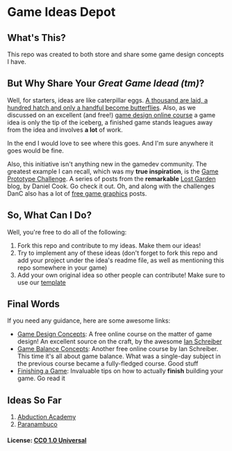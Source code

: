 # Game Ideas Depot

## What's This?

This repo was created to both store and share some game design concepts I have.

## But Why Share Your *Great Game Idead (tm)*?

Well, for starters, ideas are like caterpillar eggs. [A thousand are laid, a hundred hatch and only a handful become butterflies](http://www.gamecareerguide.com/features/614/the_idea_is_not_the_.php). Also, as we discussed on an excellent (and free!) [game design online course](https://gamedesignconcepts.wordpress.com/) a game idea is only the tip of the iceberg, a finished game stands leagues away from the idea and involves **a lot** of work.

In the end I would love to see where this goes. And I'm sure anywhere it goes would be fine.

Also, this initiative isn't anything new in the gamedev community. The greatest example I can recall, which was my **true inspiration**, is the [Game Prototype Challenge](http://lunar.lostgarden.com/labels/prototyping%20challenge.html). A series of posts from the **remarkable** [Lost Garden](http://www.lostgarden.com/) blog, by Daniel Cook. Go check it out. Oh, and along with the challenges DanC also has a lot of [free game graphics](http://lunar.lostgarden.com/labels/free%20game%20graphics.html) posts.

## So, What Can I Do?

Well, you're free to do all of the following:

1. Fork this repo and contribute to my ideas. Make them our ideas!
2. Try to implement any of these ideas (don't forget to fork this repo and add your project under the idea's readme file, as well as mentioning this repo somewhere in your game)
3. Add your own original idea so other people can contribute! Make sure to use our [template](BASE_GDD.md)

## Final Words

If you need any guidance, here are some awesome links:

- [Game Design Concepts](https://gamedesignconcepts.wordpress.com/): A free online course on the matter of game design! An excellent source on the craft, by the awesome [Ian Schreiber](https://twitter.com/ianschreiber)
- [Game Balance Concepts](https://gamebalanceconcepts.wordpress.com/): Another free online course by Ian Schreiber. This time it's all about game balance. What was a single-day subject in the previous course became a fully-fledged course. Good stuff
- [Finishing a Game](http://makegames.tumblr.com/post/1136623767/finishing-a-game): Invaluable tips on how to actually **finish** building your game. Go read it

## Ideas So Far

1. [Abduction Academy](ABDUCTION_ACADEMY.md)
2. [Paranambuco](PARANAMBUCO.md)

#### License: [CC0 1.0 Universal](LICENSE)
